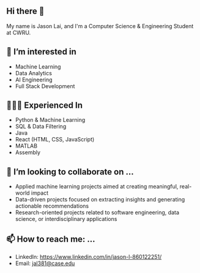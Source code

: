## Hi there 👋
My name is Jason Lai, and I'm a Computer Science & Engineering Student at CWRU. 

## 👀 I’m interested in
- Machine Learning 
- Data Analytics
- AI Engineering
- Full Stack Development

## 🧑🏼‍💻 Experienced In
- Python & Machine Learning
- SQL & Data Filtering
- Java
- React (HTML, CSS, JavaScript)
- MATLAB
- Assembly
  
## 👯 I’m looking to collaborate on ...
- Applied machine learning projects aimed at creating meaningful, real-world impact
- Data-driven projects focused on extracting insights and generating actionable recommendations
- Research-oriented projects related to software engineering, data science, or interdisciplinary applications

## 📫 How to reach me: ...
- LinkedIn: https://www.linkedin.com/in/jason-l-860122251/
- Email: jal381@case.edu


<!--
**jlai682/jlai682** is a ✨ _special_ ✨ repository because its `README.md` (this file) appears on your GitHub profile.

Here are some ideas to get you started:

- 🔭 I’m currently working on ...
- 🌱 I’m currently learning ...
- 👯 I’m looking to collaborate on ...
- 🤔 I’m looking for help with ...
- 💬 Ask me about ...
- 📫 How to reach me: ...
- 😄 Pronouns: ...
- ⚡ Fun fact: ...
-->
